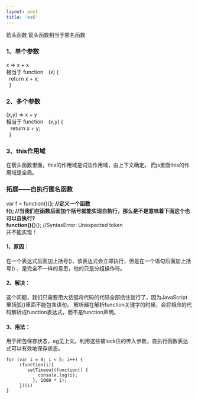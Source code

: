```yaml
---
layout: post
title: 'es6'
---
```

<!--break-->
箭头函数 
箭头函数相当于匿名函数   
### 1、单个参数  
x => x + x     
相当于 function　(x) {  
&nbsp;&nbsp;return x + x;  
&nbsp;&nbsp;}
### 2、多个参数   
(x,y) => x + y  
相当于 function　(x,y) {  
&nbsp;&nbsp;	return x + y;  
&nbsp;&nbsp;}
### 3、this作用域
在箭头函数里面，this的作用域是词法作用域，由上下文确定。
而js里面this的作用域是全局。


### 拓展——自执行匿名函数  
var f = function(){****}; //定义一个函数  
f(); //当我们在函数后面加个括号就能实现自执行，那么是不是意味着下面这个也可以自执行?  
function(){****}();  //SyntaxError: Unexpected token   
并不能实现！  
#### 1、原因：  
在一个表达式后面加上括号()，该表达式会立即执行，但是在一个语句后面加上括号()    ，是完全不一样的意思，他的只是分组操作符。    
#### 2、解决：  
这个问题，我们只需要用大括弧将代码的代码全部括住就行了，因为JavaScript里括弧()里面不能包含语句。
解析器在解析function关键字的时候，会将相应的代码解析成function表达式，而不是function声明。  
#### 3、用法：  
用于闭包保存状态，eg见上文。利用这些被lock住的传入参数，自执行函数表达式可以有效地保存状态。
```
for (var i = 0; i < 5; i++) {
	 (function(i){
		setTimeout(function() {
		    console.log(i);
		  }, 1000 * i);
	 })(i)
}
```
### 